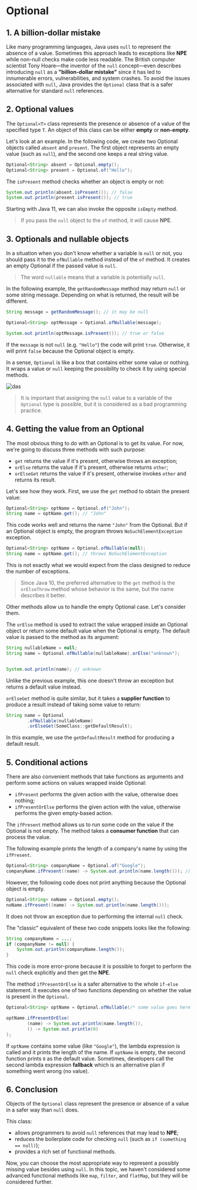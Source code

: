 # Optional

## 1. A billion-dollar mistake

Like many programming languages, Java uses `null` to represent the absence of a value. Sometimes this approach leads to exceptions like **NPE** while non-null checks make code less readable. The British computer scientist Tony Hoare—the inventor of the `null` concept—even describes introducing `null` as a **"billion-dollar mistake"** since it has led to innumerable errors, vulnerabilities, and system crashes. To avoid the issues associated with `null`, Java provides the `Optional` class that is a safer alternative for standard `null` references.

## 2. Optional values

The `Optional<T>` class represents the presence or absence of a value of the specified type `T`. An object of this class can be either **empty** or **non-empty**.

Let's look at an example. In the following code, we create two Optional objects called `absent` and `present`. The first object represents an empty value (such as `null`), and the second one keeps a real string value.
```java
Optional<String> absent = Optional.empty();
Optional<String> present = Optional.of("Hello");
```
The `isPresent` method checks whether an object is empty or not:
```java
System.out.println(absent.isPresent()); // false
System.out.println(present.isPresent()); // true
```

Starting with Java 11, we can also invoke the opposite `isEmpty` method.

> If you pass the `null` object to the `of` method, it will cause **NPE**.

## 3. Optionals and nullable objects

In a situation when you don't know whether a variable is `null` or not, you should pass it to the `ofNullable` method instead of the `of` method. It creates an empty Optional if the passed value is `null`.

> The word `nullable` means that a variable is potentially `null`.

In the following example, the `getRandomMessage` method may return `null` or some string message. Depending on what is returned, the result will be different.

```java
String message = getRandomMessage(); // it may be null

Optional<String> optMessage = Optional.ofNullable(message);

System.out.println(optMessage.isPresent()); // true or false
```

If the `message` is not `null` (e.g. `"Hello"`) the code will print `true`. Otherwise, it will print `false` because the Optional object is empty.

In a sense, `Optional` is like a box that contains either some value or nothing. It wraps a value or `null` keeping the possibility to check it by using special methods.

![das](https://ucarecdn.com/41114e98-1537-4b0e-ac98-a8575ce0917f/)


> It is important that assigning the `null` value to a variable of the `Optional` type is possible, but it is considered as a bad programming practice.

## 4. Getting the value from an Optional

The most obvious thing to do with an Optional is to get its value. For now, we're going to discuss three methods with such purpose:

- `get` returns the value if it's present, otherwise throws an exception;
- `orElse` returns the value if it's present, otherwise returns `other`;
- `orElseGet` returns the value if it's present, otherwise invokes `other` and returns its result.

Let's see how they work. First, we use the `get` method to obtain the present value:
```java
Optional<String> optName = Optional.of("John");
String name = optName.get(); // "John"
```

This code works well and returns the name `"John"` from the Optional. But if an Optional object is empty, the program throws `NoSuchElementException` exception.
```java
Optional<String> optName = Optional.ofNullable(null);
String name = optName.get(); // throws NoSuchElementException
```
This is not exactly what we would expect from the class designed to reduce the number of exceptions.

> Since Java 10, the preferred alternative to the `get` method is the `orElseThrow` method whose behavior is the same, but the name describes it better.

Other methods allow us to handle the empty Optional case. Let's consider them.

The `orElse` method is used to extract the value wrapped inside an Optional object or return some default value when the Optional is empty. The default value is passed to the method as its argument:

```java
String nullableName = null;
String name = Optional.ofNullable(nullableName).orElse("unknown");


System.out.println(name); // unknown
```

Unlike the previous example, this one doesn't throw an exception but returns a default value instead.

`orElseGet` method is quite similar, but it takes a **supplier function** to produce a result instead of taking some value to return:
```java
String name = Optional
        .ofNullable(nullableName)
        .orElseGet(SomeClass::getDefaultResult);
```

In this example, we use the `getDefaultResult` method for producing a default result.

## 5. Conditional actions

There are also convenient methods that take functions as arguments and perform some actions on values wrapped inside Optional:

- `ifPresent` performs the given action with the value, otherwise does nothing;
- `ifPresentOrElse` performs the given action with the value, otherwise performs the given empty-based action.

The `ifPresent` method allows us to run some code on the value if the Optional is not empty. The method takes a **consumer function** that can process the value.

The following example prints the length of a company's name by using the `ifPresent`.
```java
Optional<String> companyName = Optional.of("Google");
companyName.ifPresent((name) -> System.out.println(name.length())); // 6
```

However, the following code does not print anything because the Optional object is empty.
```java
Optional<String> noName = Optional.empty();
noName.ifPresent((name) -> System.out.println(name.length()));
```

It does not throw an exception due to performing the internal `null` check.

The "classic" equivalent of these two code snippets looks like the following:
```java
String companyName = ...;
if (companyName != null) {
    System.out.println(companyName.length());
}
```

This code is more error-prone because it is possible to forget to perform the `null` check explicitly and then get the **NPE**.

The method `ifPresentOrElse` is a safer alternative to the whole `if-else` statement. It executes one of two functions depending on whether the value is present in the `Optional`.

```java
Optional<String> optName = Optional.ofNullable(/* some value goes here */);

optName.ifPresentOrElse(
        (name) -> System.out.println(name.length()), 
        () -> System.out.println(0)
);
```

If `optName` contains some value (like `"Google"`), the lambda expression is called and it prints the length of the name. If `optName` is empty, the second function prints `0` as the default value. Sometimes, developers call the second lambda expression **fallback** which is an alternative plan if something went wrong (no value).

## 6. Conclusion

Objects of the `Optional` class represent the presence or absence of a value in a safer way than `null` does.

This class:

- allows programmers to avoid `null` references that may lead to **NPE**;
- reduces the boilerplate code for checking `null` (such as `if (something == null)`);
- provides a rich set of functional methods.

Now, you can choose the most appropriate way to represent a possibly missing value besides using `null`. In this topic, we haven't considered some advanced functional methods like `map`, `filter`, and `flatMap`, but they will be considered further.
